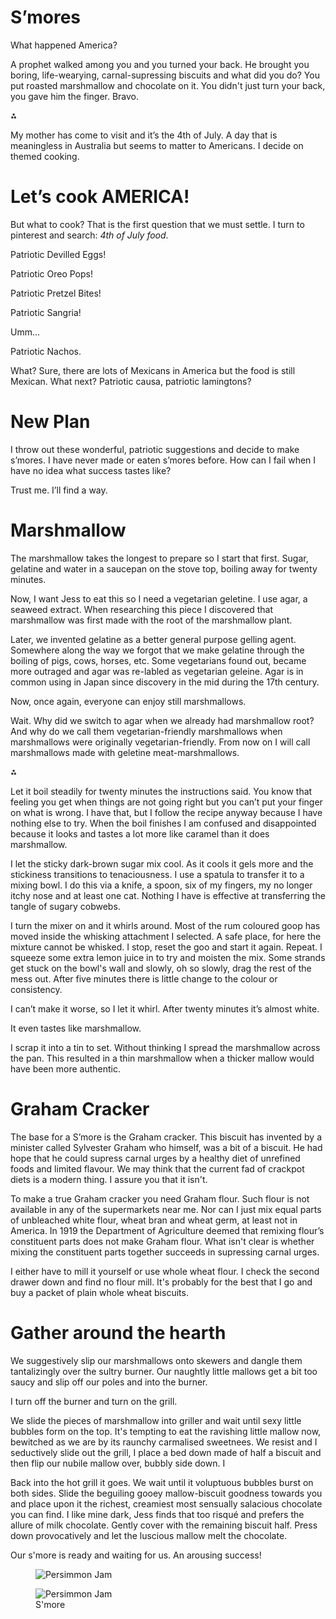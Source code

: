 # S’mores

What happened America?

A prophet walked among you and you turned your back. He brought you boring, life-wearying, carnal-supressing biscuits and what did you do? You put roasted marshmallow and chocolate on it. You didn't just turn your back, you gave him the finger. Bravo.

⁂

My mother has come to visit and it’s the 4th of July. A day that is meaningless in Australia but seems to matter to Americans. I decide on themed cooking.

# Let’s cook AMERICA!

But what to cook? That is the first question that we must settle. I turn to pinterest and search: *4th of July food*.

Patriotic Devilled Eggs!

Patriotic Oreo Pops!

Patriotic Pretzel Bites!

Patriotic Sangria!

Umm…

Patriotic Nachos.

What? Sure, there are lots of Mexicans in America but the food is still Mexican. What next? Patriotic causa, patriotic lamingtons?

# New Plan

I throw out these wonderful, patriotic suggestions and decide to make s’mores. I have never made or eaten s’mores before. How can I fail when I have no idea what success tastes like?

Trust me. I’ll find a way.

# Marshmallow

The marshmallow takes the longest to prepare so I start that first. Sugar, gelatine and water in a saucepan on the stove top, boiling away for twenty minutes.

Now, I want Jess to eat this so I need a vegetarian geletine. I use agar, a seaweed extract. When researching this piece I discovered that marshmallow was first made with the root of the marshmallow plant.

Later, we invented gelatine as a better general purpose gelling agent. Somewhere along the way we forgot that we make gelatine through the boiling of pigs, cows, horses, etc. Some vegetarians found out, became more outraged and agar was re-labled as vegetarian geleine. Agar is in common using in Japan since discovery in the mid during the 17th century.

Now, once again, everyone can enjoy still marshmallows.

Wait. Why did we switch to agar when we already had marshmallow root? And why do we call them vegetarian-friendly marshmallows when marshmallows were originally vegetarian-friendly. From now on I will call marshmallows made with geletine meat-marshmallows.

⁂

Let it boil steadily for twenty minutes the instructions said. You know that feeling you get when things are not going right but you can’t put your finger on what is wrong. I have that, but I follow the recipe anyway because I have nothing else to try. When the boil finishes I am confused and disappointed because it looks and tastes a lot more like caramel than it does marshmallow.

I let the sticky dark-brown sugar mix cool. As it cools it gels more and the stickiness transitions to tenaciousness. I use a spatula to transfer it to a mixing bowl. I do this via a knife, a spoon, six of my fingers, my no longer itchy nose and at least one cat. Nothing I have is effective at transferring the tangle of sugary cobwebs.

I turn the mixer on and it whirls around. Most of the rum coloured goop has moved inside the whisking attachment I selected. A safe place, for here the mixture cannot be whisked. I stop, reset the goo and start it again. Repeat. I squeeze some extra lemon juice in to try and moisten the mix. Some strands get stuck on the bowl's wall and slowly, oh so slowly, drag the rest of the mess out. After five minutes there is little change to the colour or consistency.

I can’t make it worse, so I let it whirl. After twenty minutes it’s almost white.

It even tastes like marshmallow.

I scrap it into a tin to set. Without thinking I spread the marshmallow across the pan. This resulted in a thin marshmallow when a thicker mallow would have been more authentic.

# Graham Cracker

The base for a S’more is the Graham cracker. This biscuit has invented by a minister called Sylvester Graham who himself, was a bit of a biscuit. He had hope that he could supress carnal urges by a healthy diet of unrefined foods and limited flavour. We may think that the current fad of crackpot diets is a modern thing. I assure you that it isn't.

To make a true Graham cracker you need Graham flour. Such flour is not available in any of the supermarkets near me. Nor can I just mix equal parts of unbleached white flour, wheat bran and wheat germ, at least not in America. In 1919 the Department of Agriculture deemed that remixing flour’s constituent parts does not make Graham flour. What isn't clear is whether mixing the constituent parts together succeeds in supressing carnal urges.

I either have to mill it yourself or use whole wheat flour. I check the second drawer down and find no flour mill. It's probably for the best that I go and buy a packet of plain whole wheat biscuits.

# Gather around the hearth

We suggestively slip our marshmallows onto skewers and dangle them tantalizingly over the sultry burner. Our naughtly little mallows get a bit too saucy and slip off our poles and into the burner.

I turn off the burner and turn on the grill.

We slide the pieces of marshmallow into griller and wait until sexy little bubbles form on the top. It's tempting to eat the ravishing little mallow now, bewitched as we are by its raunchy carmalised sweetnees. We resist and I seductively slide out the grill, I place a bed down made of half a biscuit and then flip our nubile mallow over, bubbly side down. I

Back into the hot grill it goes. We wait until it voluptuous bubbles burst on both sides. Slide the beguiling gooey mallow-biscuit goodness towards you and place upon it the richest, creamiest most sensually salacious chocolate you can find. I like mine dark, Jess finds that too risqué and prefers the allure of milk chocolate. Gently cover with the remaining biscuit half. Press down provocatively and let the luscious mallow melt the chocolate.

Our s'more is ready and waiting for us. An arousing success!

<div class="polaroid">
  <figure class="hidden">
    <img src="/images/food/smore.jpg" alt="Persimmon Jam"/>
  </figure>
  <figure>
    <img src="/images/food/smore.jpg" alt="Persimmon Jam"/>
    <figcaption>S'more</figcaption>
  </figure>
</div>